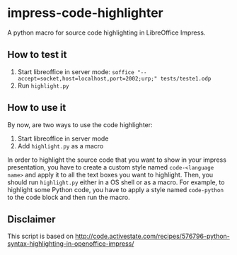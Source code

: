 impress-code-highlighter
========================

A python macro for source code highlighting in LibreOffice Impress.

## How to test it
 1. Start libreoffice in server mode: `soffice "--accept=socket,host=localhost,port=2002;urp;" tests/teste1.odp`
 2. Run `highlight.py`


## How to use it
By now, are two ways to use the code highlighter:
 1. Start libreoffice in server mode
 2. Add `highlight.py` as a macro

In order to highlight the source code that you want to show in your impress presentation, you have to create a custom style named `code-<language name>` and apply it to all the text boxes you want to highlight. Then, you should run `highlight.py` either in a OS shell or as a macro. For example, to highlight some Python code, you have to apply a style named `code-python` to the code block and then run the macro.


## Disclaimer
This script is based on http://code.activestate.com/recipes/576796-python-syntax-highlighting-in-openoffice-impress/
